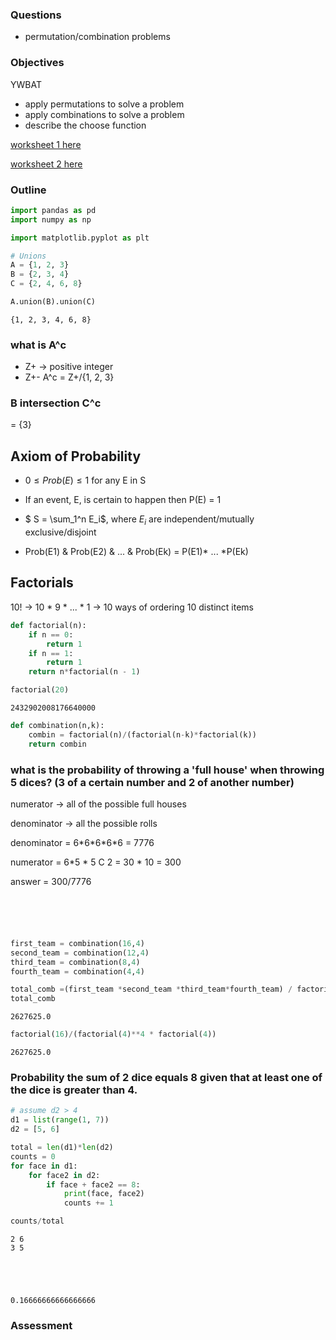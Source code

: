 
### Questions
* permutation/combination problems

### Objectives
YWBAT 
- apply permutations to solve a problem
- apply combinations to solve a problem
- describe the choose function

[worksheet 1 here](https://math.berkeley.edu/~pglutz/10Bsp17/disc0.pdf)


[worksheet 2 here](http://lordbyng.net/math/wp-content/uploads/2010/06/Combinatorics-worksheet-KEY.pdf)

### Outline


```python
import pandas as pd
import numpy as np

import matplotlib.pyplot as plt
```


```python
# Unions
A = {1, 2, 3}
B = {2, 3, 4}
C = {2, 4, 6, 8}
```


```python
A.union(B).union(C)
```




    {1, 2, 3, 4, 6, 8}



### what is A^c 
* Z+ -> positive integer
* Z+- A^c = Z+/{1, 2, 3}

### B intersection C^c
 = {3}

## Axiom of Probability
* $0 \leq Prob(E) \leq 1$ for any E in S
* If an event, E, is certain to happen then P(E) = 1
* $ S = \sum_1^n E_i$, where $E_i$ are independent/mutually exclusive/disjoint


* Prob(E1) & Prob(E2) & ... & Prob(Ek) = P(E1)* ... *P(Ek)

## Factorials
10! -> 10 * 9 * ... * 1 -> 10 ways of ordering 10 distinct items





```python
def factorial(n):
    if n == 0:
        return 1
    if n == 1:
        return 1
    return n*factorial(n - 1)
```


```python
factorial(20)
```




    2432902008176640000




```python
def combination(n,k):
    combin = factorial(n)/(factorial(n-k)*factorial(k))
    return combin
```

###  what is the probability of throwing a 'full house' when throwing 5 dices?  (3 of a certain number and 2 of another number)

numerator -> all of the possible full houses

denominator -> all the possible rolls

denominator = 6\*6\*6\*6\*6 = 7776

numerator = 6\*5 \* 5 C 2 = 30 \* 10 = 300

answer = 300/7776


```python

```


```python

```


```python

```


```python

```


```python

```


```python
first_team = combination(16,4)
second_team = combination(12,4)
third_team = combination(8,4)
fourth_team = combination(4,4)
```


```python
total_comb =(first_team *second_team *third_team*fourth_team) / factorial(4)
total_comb
```




    2627625.0




```python
factorial(16)/(factorial(4)**4 * factorial(4))
```




    2627625.0



### Probability the sum of 2 dice equals 8 given that at least one of the dice is greater than 4.



```python
# assume d2 > 4
d1 = list(range(1, 7))
d2 = [5, 6]

total = len(d1)*len(d2)
counts = 0
for face in d1:
    for face2 in d2:
        if face + face2 == 8:
            print(face, face2)
            counts += 1

counts/total
```

    2 6
    3 5





    0.16666666666666666



### Assessment


```python

```
